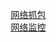 


&emsp; [网络抓包](/docs/network/wireshark.md)  
&emsp; [网络监控](/docs/network/NetMonitor.md)  

<!-- 

18个工具分析Linux系统占用网络带宽大的程序！ 
https://mp.weixin.qq.com/s/x098ucKGnj3u2AImKpcxqA
这款网络排查神器，运维用了都说好，赶紧收藏 
https://mp.weixin.qq.com/s/Jz1XWKyT3A9YTXS3t6hTtw
-->